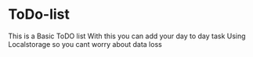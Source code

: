 # ToDo-list
This is a Basic ToDO list
With this you can add your day to day task 
Using Localstorage so you cant worry about data loss
